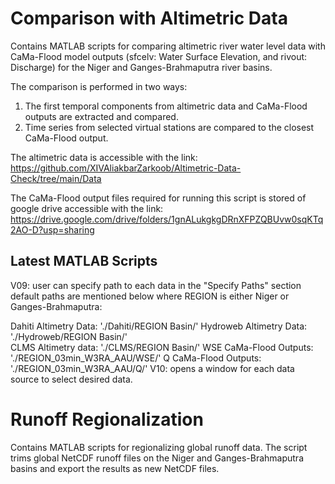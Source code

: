 # Comparison with Altimetric Data
Contains MATLAB scripts for comparing altimetric river water level data with CaMa-Flood model outputs (sfcelv: Water Surface Elevation, and rivout: Discharge) for the Niger and Ganges-Brahmaputra river basins.

The comparison is performed in two ways:

  1. The first temporal components from altimetric data and CaMa-Flood outputs are extracted and compared.
  2. Time series from selected virtual stations are compared to the closest CaMa-Flood output.

The altimetric data is accessible with the link:
https://github.com/XIVAliakbarZarkoob/Altimetric-Data-Check/tree/main/Data

The CaMa-Flood output files required for running this script is stored of google drive accessible with the link:
https://drive.google.com/drive/folders/1gnALukgkgDRnXFPZQBUvw0sqKTq2AO-D?usp=sharing

## Latest MATLAB Scripts

V09: user can specify path to each data in the "Specify Paths" section
default paths are mentioned below where REGION is either Niger or Ganges-Brahmaputra:

Dahiti Altimetry Data: './Dahiti/REGION Basin/'
Hydroweb Altimetry Data: './Hydroweb/REGION Basin/'  
CLMS Altimetry data: './CLMS/REGION Basin/' 
WSE CaMa-Flood Outputs: './REGION_03min_W3RA_AAU/WSE/'
Q CaMa-Flood Outputs: './REGION_03min_W3RA_AAU/Q/'
V10: opens a window for each data source to select desired data. 



# Runoff Regionalization
Contains MATLAB scripts for regionalizing global runoff data. The script trims global NetCDF runoff files on the Niger and Ganges-Brahmaputra basins and export the results as new NetCDF files.
